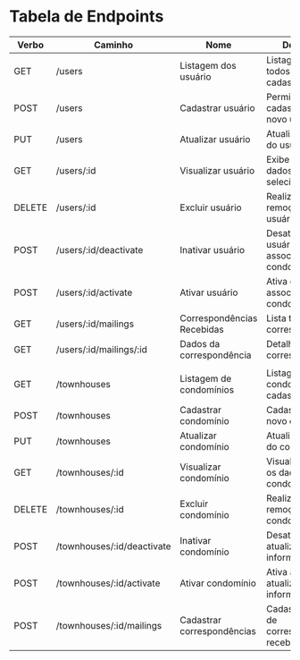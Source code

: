 # Tabela de Endpoints

| Verbo  | Caminho                    | Nome                       | Descrição                                      | Status             |
| ------ | -------------------------- | -------------------------- | ---------------------------------------------- | ------------------ |
| GET    | /users                     | Listagem dos usuário       | Listagem de todos os usuários cadastrados      | :white_check_mark: |
| POST   | /users                     | Cadastrar usuário          | Permite realizar o cadastro de um novo usuário | :white_check_mark: |
| PUT    | /users                     | Atualizar usuário          | Atualiza os dados do usuário                   | :white_check_mark: |
| GET    | /users/:id                 | Visualizar usuário         | Exibe todos os dados do usuário selecionado    | :white_check_mark: |
| DELETE | /users/:id                 | Excluir usuário            | Realiza a remoção do usuário                   | :white_check_mark: |
| POST   | /users/:id/deactivate      | Inativar usuário           | Desativa o usuário associado ao condomínio     | :white_check_mark: |
| POST   | /users/:id/activate        | Ativar usuário             | Ativa o usuário associado ao condomínio        | :white_check_mark: |
| GET    | /users/:id/mailings        | Correspondências Recebidas | Lista todas as correspondências                | :white_check_mark: |
| GET    | /users/:id/mailings/:id    | Dados da correspondência   | Detalhes da correspondência                    | :white_check_mark: |
|        |                            |                            |                                                |                    |
| GET    | /townhouses                | Listagem de condomínios    | Listagem dos condomínios cadastrados           | :white_check_mark: |
| POST   | /townhouses                | Cadastrar condomínio       | Cadastra um novo condomínio                    | :white_check_mark: |
| PUT    | /townhouses                | Atualizar condomínio       | Atualiza os dados do condomínio                | :white_check_mark: |
| GET    | /townhouses/:id            | Visualizar condomínio      | Visualiza todos os dados do condomínio         | :white_check_mark: |
| DELETE | /townhouses/:id            | Excluir condomínio         | Realiza a remoção do condomínio                | :white_check_mark: |
| POST   | /townhouses/:id/deactivate | Inativar condomínio        | Desativa a atualização das informações         | :white_check_mark: |
| POST   | /townhouses/:id/activate   | Ativar condomínio          | Ativa a atualização das informações            | :white_check_mark: |
| POST   | /townhouses/:id/mailings   | Cadastrar correspondências | Cadastramento de correspondência recebida      | :white_check_mark: |
